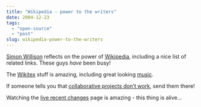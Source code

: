 ```yaml
---
title: "Wikipedia - power to the writers"
date: 2004-12-23
tags: 
  - "open-source"
  - "post"
slug: wikipedia-power-to-the-writers
---
```


[Simon Willison](http://simon.incutio.com/archive/2004/12/23/wikilove) reflects on the power of [Wikipedia](http://en.wikipedia.org/), including a nice list of related links. These guys _have_ been busy!

The [Wikitex](http://wikisophia.org/wiki/Wikitex) stuff is amazing, including great looking [music](http://wikisophia.org/wiki/Wikitex#Music).

If someone tells you that [collaborative projects don't work](http://www.jimjag.com/imo/index.php?/archives/7-The-Force-of-FUD.html), send them there!

Watching the [live recent changes](http://kohl.wikimedia.org/cgi-bin/rcdumper) page is amazing - this thing is alive...
